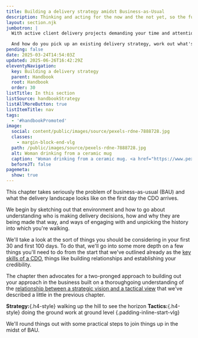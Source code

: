 ```yaml
---
title: Building a delivery strategy amidst Business-as-Usual
description: Thinking and acting for the now and the not yet, so the future is better than the past
layout: section.njk
jumbotron: |
  With active client delivery projects demanding your time and attention, how can you construct a delivery strategy that's fit for purpose?

  And how do you pick up an existing delivery strategy, work out what's working and what isn't, and make improvements that stick?
pending: false
date: 2025-03-24T14:54:03Z
updated: 2025-06-26T16:42:29Z
eleventyNavigation:
  key: Building a delivery strategy
  parent: Handbook
  root: Handbook
  order: 30
listTitle: In this section
listSource: handbookStrategy
listAllMoreButton: true
listItemTitle: nav
tags:
  - '#handbookPromoted'
image:
  social: content/public/images/source/pexels-rdne-7888728.jpg
  classes:
    - margin-block-end-vlg
  path: /public/images/source/pexels-rdne-7888728.jpg
  alt: Woman drinking from a ceramic mug
  caption: 'Woman drinking from a ceramic mug. <a href="https://www.pexels.com/photo/woman-drinking-on-ceramic-mug-7888728/" target="_blank" rel="noopener">Photo</a> by <a href="https://www.pexels.com/@rdne/" target="_blank" rel="noopener">RDNE</a> on Pexels.'
  beforeJT: false
pagemeta:
  show: true
---
```


This chapter takes seriously the problem of business-as-usual (BAU) and what the delivery landscape looks like on the first day the CDO arrives.

We begin by sketching out that environment and how to go about understanding who is making delivery decisions, how and why they are being made that way, and ways of engaging with and unpicking the history into which you're walking.

We'll take a look at the sort of things you should be considering in your first 30 and first 100 days. To do that, we'll go into some more depth on a few things you'll need to do from the start that we've outlined already as the [key skills of a CDO](/handbook/what/important-skills/), things like building relationships and establishing your credibility.

The chapter then advocates for a two-pronged approach to building out your approach in the business built on a thoroughgoing understanding of the [relationship between a strategic vision and a tactical view](/handbook/what/important-skills/#strategic-vision-tactical-view) that we've described a little in the previous chapter.

**Strategy:**{.h4-style} walking up the hill to see the horizon
**Tactics:**{.h4-style} doing the ground work at ground level
{.padding-inline-start-vlg}

We'll round things out with some practical steps to join things up in the midst of BAU.
